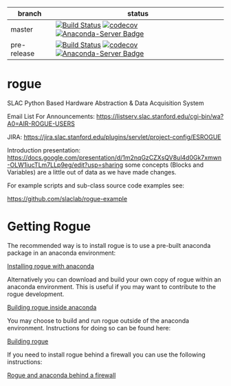 | branch      | status
|-------------|--------
| master      |[![Build Status](https://travis-ci.org/slaclab/rogue.svg?branch=master)](https://travis-ci.org/slaclab/rogue) [![codecov](https://codecov.io/gh/slaclab/rogue/branch/master/graph/badge.svg)](https://codecov.io/gh/slaclab/rogue) [![Anaconda-Server Badge](https://anaconda.org/tidair-tag/rogue/badges/version.svg)](https://anaconda.org/tidair-tag/rogue)
| pre-release |[![Build Status](https://travis-ci.org/slaclab/rogue.svg?branch=pre-release)](https://travis-ci.org/slaclab/rogue) [![codecov](https://codecov.io/gh/slaclab/rogue/branch/pre-release/graph/badge.svg)](https://codecov.io/gh/slaclab/rogue) [![Anaconda-Server Badge](https://anaconda.org/tidair-dev/rogue/badges/version.svg)](https://anaconda.org/tidair-dev/rogue)

# rogue
SLAC Python Based Hardware Abstraction &amp; Data Acquisition System

Email List For Announcements:
https://listserv.slac.stanford.edu/cgi-bin/wa?A0=AIR-ROGUE-USERS

JIRA:
https://jira.slac.stanford.edu/plugins/servlet/project-config/ESROGUE

Introduction presentation:
https://docs.google.com/presentation/d/1m2nqGzCZXsQV8ul4d0Gk7xmwn-OLW1iucTLm7LLp9eg/edit?usp=sharing
some concepts (Blocks and Variables) are a little out of data as we have made changes.

For example scripts and sub-class source code examples see:

https://github.com/slaclab/rogue-example

# Getting Rogue

The recommended way is to install rogue is to use a pre-built anaconda package in an anaconda environment:

[Installing rogue with anaconda](README_anaconda.md)

Alternatively you can download and build your own copy of rogue within an anaconda environment. This is useful if you may want to contribute to the rogue development.

[Building rogue inside anaconda](README_anaconda_build.md)

You may choose to build and run rogue outside of the anaconda environment. Instructions for doing so can be found here:

[Building rogue](README_build.md)

If you need to install rogue behind a firewall you can use the following instructions:

[Rogue and anaconda behind a firewall](README_firewall.md)
